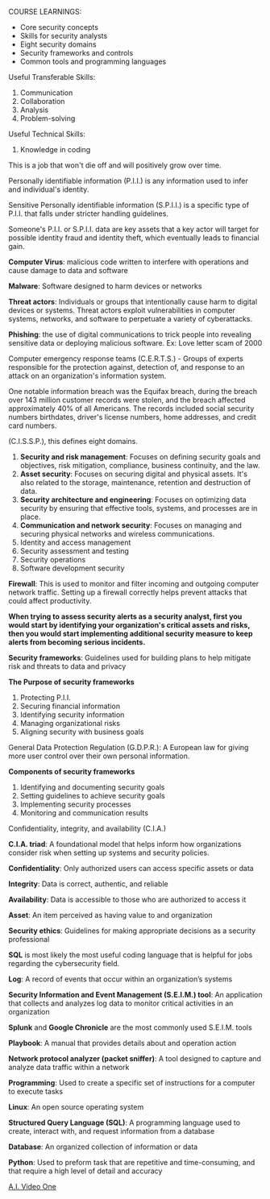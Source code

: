 COURSE LEARNINGS:

- Core security concepts
- Skills for security analysts
- Eight security domains
- Security frameworks and controls
- Common tools and programming languages

Useful Transferable Skills:

1. Communication
2. Collaboration
3. Analysis
4. Problem-solving

Useful Technical Skills:

1. Knowledge in coding

This is a job that won't die off and will positively grow over time.

Personally identifiable information (P.I.I.) is any information used to infer and individual's identity.

Sensitive Personally identifiable information (S.P.I.I.) is a specific type of P.I.I. that falls under stricter handling guidelines.

Someone's P.I.I. or S.P.I.I. data are key assets that a key actor will target for possible identity fraud and identity theft, which eventually leads to financial gain.

**Computer Virus**: malicious code written to interfere with operations and cause damage to data and software

**Malware**: Software designed to harm devices or networks

**Threat actors**: Individuals or groups that intentionally cause harm to digital devices or systems. Threat actors exploit vulnerabilities in computer systems, networks, and software to perpetuate a variety of cyberattacks.

**Phishing**: the use of digital communications to trick people into revealing sensitive data or deploying malicious software. Ex: Love letter scam of 2000

Computer emergency response teams (C.E.R.T.S.) - Groups of experts responsible for the protection against, detection of, and response to an attack on an organization's information system.

One notable information breach was the Equifax breach, during the breach over 143 million customer records were stolen, and the breach affected approximately 40% of all Americans. The records included social security numbers birthdates, driver's license numbers, home addresses, and credit card numbers. 

(C.I.S.S.P.), this defines eight domains. 

1. **Security and risk management**: Focuses on defining security goals and objectives, risk mitigation, compliance, business continuity, and the law.
2. **Asset security**: Focuses on securing digital and physical assets. It's also related to the storage, maintenance, retention and destruction of data.
3. **Security architecture and engineering**: Focuses on optimizing data security by ensuring that effective tools, systems, and processes are in place.
4. **Communication and network security**: Focuses on managing and securing physical networks and wireless communications.
5. Identity and access management
6. Security assessment and testing
7. Security operations
8. Software development security

**Firewall**: This is used to monitor and filter incoming and outgoing computer network traffic. Setting up a firewall correctly helps prevent attacks that could affect productivity.

**When trying to assess security alerts as a security analyst, first you would start by identifying your organization's critical assets and risks, then you would start implementing additional security measure to keep alerts from becoming serious incidents.** 

**Security frameworks**: Guidelines used for building plans to help mitigate risk and threats to data and privacy

**The Purpose of security frameworks**

1. Protecting P.I.I.
2. Securing financial information
3. Identifying security information
4. Managing organizational risks
5. Aligning security with business goals

General Data Protection Regulation (G.D.P.R.): A European law for giving more user control over their own personal information.

**Components of security frameworks**

1. Identifying and documenting security goals
2. Setting guidelines to achieve security goals
3. Implementing security processes
4. Monitoring and communication results

Confidentiality, integrity, and availability (C.I.A.)

**C.I.A. triad**: A foundational model that helps inform how organizations consider risk when setting up systems and security policies.

**Confidentiality**: Only authorized users can access specific assets or data

**Integrity**: Data is correct, authentic, and reliable

**Availability**: Data is accessible to those who are authorized to access it

**Asset**: An item perceived as having value to and organization

**Security ethics**: Guidelines for making appropriate decisions as a security professional

**SQL** is most likely the most useful coding language that is helpful for jobs regarding the cybersecurity field.

**Log**: A record of events that occur within an organization’s systems

**Security Information and Event Management (S.E.I.M.) tool**: An application that collects and analyzes log data to monitor critical activities in an organization

**Splunk** and **Google Chronicle** are the most commonly used S.E.I.M. tools

**Playbook**: A manual that provides details about and operation action

**Network protocol analyzer (packet sniffer)**: A tool designed to  capture and analyze data traffic within a network

**Programming**: Used to create a specific set of instructions for a computer to execute tasks

**Linux**: An open source operating system

**Structured Query Language (SQL)**: A programming language used to create, interact with, and request information from a database

**Database**: An organized collection of information or data

**Python**: Used to preform task that are repetitive and time-consuming, and that require a high level of detail and accuracy

[A.I. Video One](A.I.%20Video%20One.md)
